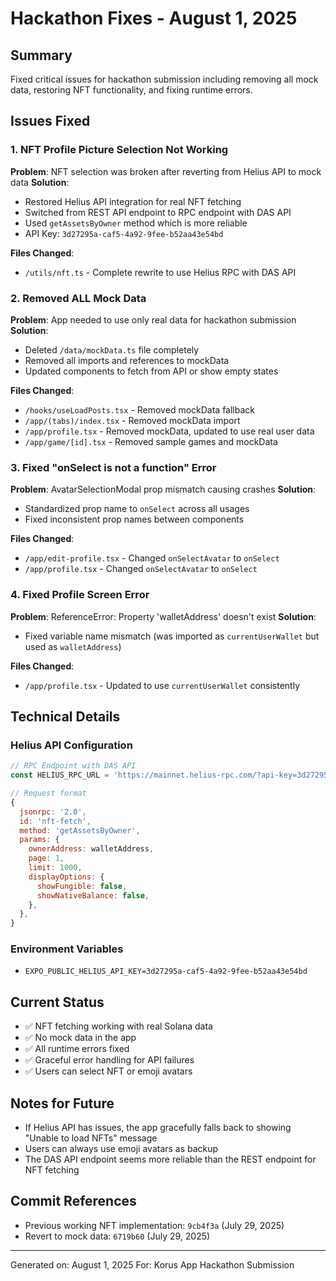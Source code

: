 # Hackathon Fixes - August 1, 2025

## Summary
Fixed critical issues for hackathon submission including removing all mock data, restoring NFT functionality, and fixing runtime errors.

## Issues Fixed

### 1. NFT Profile Picture Selection Not Working
**Problem**: NFT selection was broken after reverting from Helius API to mock data
**Solution**: 
- Restored Helius API integration for real NFT fetching
- Switched from REST API endpoint to RPC endpoint with DAS API
- Used `getAssetsByOwner` method which is more reliable
- API Key: `3d27295a-caf5-4a92-9fee-b52aa43e54bd`

**Files Changed**:
- `/utils/nft.ts` - Complete rewrite to use Helius RPC with DAS API

### 2. Removed ALL Mock Data
**Problem**: App needed to use only real data for hackathon submission
**Solution**:
- Deleted `/data/mockData.ts` file completely
- Removed all imports and references to mockData
- Updated components to fetch from API or show empty states

**Files Changed**:
- `/hooks/useLoadPosts.tsx` - Removed mockData fallback
- `/app/(tabs)/index.tsx` - Removed mockData import
- `/app/profile.tsx` - Removed mockData, updated to use real user data
- `/app/game/[id].tsx` - Removed sample games and mockData

### 3. Fixed "onSelect is not a function" Error
**Problem**: AvatarSelectionModal prop mismatch causing crashes
**Solution**: 
- Standardized prop name to `onSelect` across all usages
- Fixed inconsistent prop names between components

**Files Changed**:
- `/app/edit-profile.tsx` - Changed `onSelectAvatar` to `onSelect`
- `/app/profile.tsx` - Changed `onSelectAvatar` to `onSelect`

### 4. Fixed Profile Screen Error
**Problem**: ReferenceError: Property 'walletAddress' doesn't exist
**Solution**:
- Fixed variable name mismatch (was imported as `currentUserWallet` but used as `walletAddress`)

**Files Changed**:
- `/app/profile.tsx` - Updated to use `currentUserWallet` consistently

## Technical Details

### Helius API Configuration
```javascript
// RPC Endpoint with DAS API
const HELIUS_RPC_URL = 'https://mainnet.helius-rpc.com/?api-key=3d27295a-caf5-4a92-9fee-b52aa43e54bd';

// Request format
{
  jsonrpc: '2.0',
  id: 'nft-fetch',
  method: 'getAssetsByOwner',
  params: {
    ownerAddress: walletAddress,
    page: 1,
    limit: 1000,
    displayOptions: {
      showFungible: false,
      showNativeBalance: false,
    },
  },
}
```

### Environment Variables
- `EXPO_PUBLIC_HELIUS_API_KEY=3d27295a-caf5-4a92-9fee-b52aa43e54bd`

## Current Status
- ✅ NFT fetching working with real Solana data
- ✅ No mock data in the app
- ✅ All runtime errors fixed
- ✅ Graceful error handling for API failures
- ✅ Users can select NFT or emoji avatars

## Notes for Future
- If Helius API has issues, the app gracefully falls back to showing "Unable to load NFTs" message
- Users can always use emoji avatars as backup
- The DAS API endpoint seems more reliable than the REST endpoint for NFT fetching

## Commit References
- Previous working NFT implementation: `9cb4f3a` (July 29, 2025)
- Revert to mock data: `6719b60` (July 29, 2025)

---
Generated on: August 1, 2025
For: Korus App Hackathon Submission